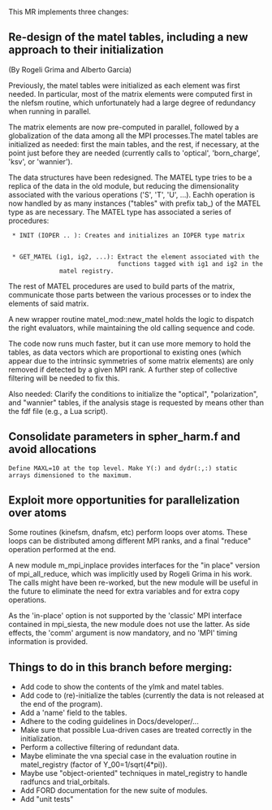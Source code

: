 This MR implements three changes:

## Re-design of the matel tables, including a new approach to their initialization

(By Rogeli Grima and Alberto Garcia)

Previously, the matel tables were initialized as each element was
first needed.  In particular, most of the matrix elements were
computed first in the nlefsm routine, which unfortunately had a large
degree of redundancy when running in parallel.

The matrix elements are now pre-computed in parallel, followed by a
globalization of the data among all the MPI processes.The matel tables
are initialized as needed: first the main tables, and the rest, if
necessary, at the point just before they are needed (currently calls
to 'optical', 'born_charge', 'ksv', or 'wannier').

The data structures have been redesigned. The MATEL type tries to be a
replica of the data in the old module, but reducing the dimensionality
associated with the various operations ('S', 'T', 'U', ...). Eachh
operation is now handled by as many instances ("tables" with prefix
tab_) of the MATEL type as are necessary. The MATEL type has
associated a series of procedures:

     * INIT (IOPER .. ): Creates and initializes an IOPER type matrix

       
     * GET_MATEL (ig1, ig2, ...): Extract the element associated with the
                                  functions tagged with ig1 and ig2 in the
				  matel registry.
				  
    
The rest of MATEL procedures are used to build parts of the matrix,
communicate those parts between the various processes or to index the
elements of said matrix.

A new wrapper routine matel_mod::new_matel holds the logic to dispatch
the right evaluators, while maintaining the old calling sequence
and code.

The code now runs much faster, but it can use more memory to hold the
tables, as data vectors which are proportional to existing ones (which
appear due to the intrinsic symmetries of some matrix elements) are
only removed if detected by a given MPI rank. A further step of
collective filtering will be needed to fix this.

Also needed: Clarify the conditions to initialize the "optical",
"polarization", and "wannier" tables, if the analysis stage is
requested by means other than the fdf file (e.g., a Lua script).


##  Consolidate parameters in spher_harm.f and avoid allocations
    
    Define MAXL=10 at the top level. Make Y(:) and dydr(:,:) static
    arrays dimensioned to the maximum.


##  Exploit more opportunities for parallelization over atoms

Some routines (kinefsm, dnafsm, etc) perform loops over atoms. These
loops can be distributed among different MPI ranks, and a final "reduce"
operation performed at the end.

A new module m_mpi_inplace provides interfaces for the "in place"
version of mpi_all_reduce, which was implicitly used by Rogeli Grima
in his work. The calls might have been re-worked, but the new module
will be useful in the future to eliminate the need for extra variables
and for extra copy operations.
    
As the 'in-place' option is not supported by the 'classic' MPI
interface contained in mpi_siesta, the new module does not use the
latter. As side effects, the 'comm' argument is now mandatory, and no
'MPI' timing information is provided.

## Things to do in this branch before merging:

* Add code to show the contents of the ylmk and matel tables.
* Add code to (re)-initialize the tables (currently the data
  is not released at the end of the program).
* Add a 'name' field to the tables.
* Adhere to the coding guidelines in Docs/developer/...
* Make sure that possible Lua-driven cases are treated correctly in
  the initialization.
* Perform a collective filtering of redundant data.
* Maybe eliminate the vna special case in the evaluation routine in
  matel_registry (factor of Y_00=1/sqrt(4*pi)).
* Maybe use "object-oriented" techniques in matel_registry to handle
  radfuncs and trial_orbitals.
* Add FORD documentation for the new suite of modules.
* Add "unit tests"

